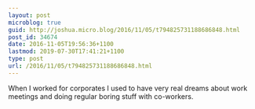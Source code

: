 ```yaml
---
layout: post
microblog: true
guid: http://joshua.micro.blog/2016/11/05/t794825731188686848.html
post_id: 34674
date: 2016-11-05T19:56:36+1100
lastmod: 2019-07-30T17:41:21+1100
type: post
url: /2016/11/05/t794825731188686848.html
---
```

When I worked for corporates I used to have very real dreams about work meetings and doing regular boring stuff with co-workers.

